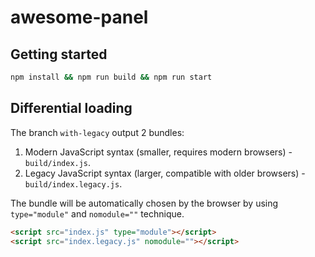 # awesome-panel

## Getting started

```sh
npm install && npm run build && npm run start
```

## Differential loading

The branch `with-legacy` output 2 bundles:

1. Modern JavaScript syntax (smaller, requires modern browsers) - `build/index.js`.
2. Legacy JavaScript syntax (larger, compatible with older browsers) - `build/index.legacy.js`.

The bundle will be automatically chosen by the browser by using `type="module"` and `nomodule=""` technique.

```html
<script src="index.js" type="module"></script>
<script src="index.legacy.js" nomodule=""></script>
```
